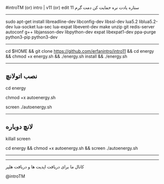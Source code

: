 #introTM (or) intro | v11 (or) edit 11
ستاره یادت نره حمایت کن دمت گرم
****************************************************
sudo apt-get install libreadline-dev libconfig-dev libssl-dev lua5.2 liblua5.2-dev lua-socket lua-sec lua-expat libevent-dev make unzip git redis-server autoconf g++ libjansson-dev libpython-dev expat libexpat1-dev ppa-purge python3-pip python3-dev

************************************************************************
cd $HOME && git clone https://github.com/erfanintro/intro11 && cd energy && chmod +x energy.sh && ./energy.sh install && ./energy.sh
*****************
نصب اتولانچ
--------------
cd energy 

chmod +x autoenergy.sh 

screen ./autoenergy.sh
*****************
لانچ دوباره
--------------
killall screen

cd energy && chmod +x autoenergy.sh && screen ./autoenergy.sh 

*****************
--------------
کانال ما برای دریافت اپدیت ها و دریافت هلپر

@introTM



